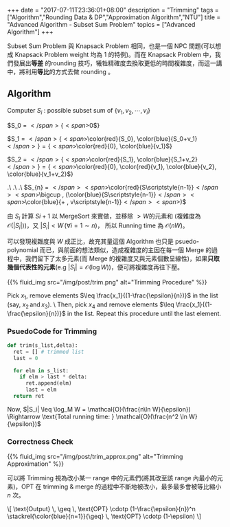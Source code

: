 +++
date =  "2017-07-11T23:36:01+08:00"
description = "Trimming"
tags = ["Algorithm","Rounding Data & DP","Approximation Algorithm","NTU"]
title =  "Advanced Algorithm - Subset Sum Problem"
topics = ["Advanced Algorithm"]
+++

Subset Sum Problem 與 Knapsack Problem 相同，也是一個 NPC 問題(可以想成 Knapsack Problem weight 均為 1 的特例)。而在 Knapsack Problem 中，我們發展出**等差** 的rounding 技巧，犧牲精確度去換取更低的時間複雜度，而這一講中，將利用**等比**的方式去做 rounding 。
<!--more-->

## Algorithm

Computer <span>$S_i$</span> : possible subset sum of \{<span>$v_1, v_2, \cdots ,v_i$</span>\}

<span>$S_0 = $</span>\{<span>$0$</span>\}

<span>$S_1 = $</span>\{<span>$\color{red}{S_0}, \color{blue}{S_0+v_1}$</span>\} = \{<span>$\color{red}{0}, \color{blue}{v_1}$</span>\}

<span>$S_2 = $</span>\{<span>$\color{red}{S_1}, \color{blue}{S_1+v_2}$</span>\} = \{<span>$\color{red}{0}, \color{red}{v_1}, \color{blue}{v_2}, \color{blue}{v_1+v_2}$</span>\}

.\\
.\\
.\\
<span>$S_{n} = $</span> <span>$\color{red}{S\scriptstyle{n-1}}$</span> <span>$\bigcup \, (\color{blue}{S\scriptstyle{n-1}}$</span> <span>$\color{blue}{+ \, v\scriptstyle{n-1}}$</span> <span>$)$</span>

由 <span>$S_{i}$</span> 計算 <span>$S\scriptstyle{i+1}$</span> 以 <span>$\mathsf{MergeSort}$</span> 來實做，並移除 <span>$>W$</span>的元素和 (複雜度為 <span>$\mathcal{O}(|S_i|)$</span>)，又 <span>$|S_i| < W \, (\forall i=1 \sim n)$</span>， 所以 Running time 為 <span>$\mathcal{O}(nW)$</span>。

可以發現複雜度與 <span>$W$</span> 成正比，故充其量這個 Algorithm 也只是 psuedo-polynomial 而已，與前面的想法類似，造成複雜度的主因在每一個 Merge 的過程中，我們留下了太多元素(而 Merge 的複雜度又與元素個數呈線性)，如果**只取幾個代表性的元素**(e.g <span>$|S_i| = \mathcal{O}(\log W)$</span>)，便可將複雜度再往下壓。

{{% fluid_img src="/img/post/trim.png" alt="Trimming Procedure" %}}

Pick <span>$x_1$</span>, remove elements <span>$\leq \frac{x_1}{(1-\frac{\epsilon}{n})}$</span> in the list (say, <span>$x_2 \, \text{and} \, x_3$</span>). \\
Then, pick <span>$x_4$</span> and remove elements <span>$\leq \frac{x_1}{(1-\frac{\epsilon}{n})}$</span> in the list. Repeat this procedure until the last element.

### PsuedoCode for Trimming

```python
def trim(s_list,delta):
  ret = [] # trimmed list
  last = 0

  for elm in s_list:
    if elm > last * delta:
      ret.append(elm)
      last = elm
  return ret
```

Now, <span>$|S_i| \leq \log_M W = \mathcal{O}(\frac{n\ln W}{\epsilon})
\Rightarrow \text{Total running time: } \mathcal{O}(\frac{n^2 \ln W}{\epsilon})$</span>

### Correctness Check

{{% fluid_img src="/img/post/trim_approx.png" alt="Trimming Approximation" %}}

可以將 Trimming 視為改小某一 range 中的元素們(將其改至該 range 內最小的元素)，OPT 在 trimming & merge 的過程中不斷地被改小，最多最多會被等比縮小 <span>$n$</span> 次。

<div>
\[
  \text{Output} \, \geq \, \text{OPT} \cdotp (1-\frac{\epsilon}{n})^n \stackrel{\color{blue}{n=1}}{\geq} \, \text{OPT} \cdotp (1-\epsilon)
\]
</div>

